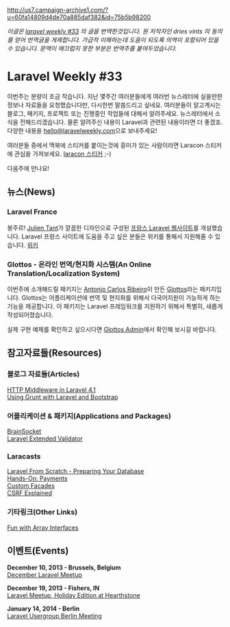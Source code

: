 http://us7.campaign-archive1.com/?u=60fa14809d4de70a885daf382&id=75b5b98200

*이글은 [laravel weekly #33](http://us7.campaign-archive1.com/?u=60fa14809d4de70a885daf382&id=75b5b98200) 의 글을 번역한것입니다. 원 저작자인 dries vints 의 동의를 얻어 번역글을 게제합니다. 가급적 이해하는데 도움이 되도록 의역이 포함되어 있을 수 있습니다. 문맥이 매끄럽지 못한 부분은 번역주를 붙여두었습니다.*

# Laravel Weekly #33

이번주는 분량이 조금 작습니다. 지난 몇주간 여러분들에게 여러번 뉴스레터에 실을만한 정보나 자료들을 요청했습니다만, 다시한번 말씀드리고 싶네요. 여러분들이 알고계시는 블로그, 패키지, 프로젝트 또는 진행중인 작업들에 대해서 알려주세요. 뉴스레터에서 소식을 전해드리겠습니다. 물론 알려주신 내용이 Laravel과 관련된 내용이라면 더 좋겠죠. 다양한 내용을 [hello@laravelweekly.com](mailto:hello@laravelweekly.com)으로 보내주세요!

여러분들 중에서 맥북에 스티커를 붙이는것에 흥미가 있는 사람이라면 Laracon 스티커에 관심을 가져보세요.  [laracon 스티커](http://dribbble.com/shots/1337788-Branding-Laracon-Stickers) ;-)

다음주에 만나요!


## 뉴스(News)

### Laravel France

봉주르! [Julien Tant](https://twitter.com/AoSiX)가 깔끔한 디자인으로 구성된 [프랑스 Laravel 웹사이트](http://laravel.fr/)를 개설했습니다. Laravel 프랑스 사이트에 도움을 주고 싶은 분들은 위키를 통해서 지원해줄 수 있습니다. [위키](http://wiki.laravel.fr/welcome)


### Glottos - 온라인 번역/현지화 시스템(An Online Translation/Localization System)

이번주에 소개해드릴 패키지는  [Antonio Carlos Ribeiro](https://github.com/antonioribeiro)이 만든 [Glottos](https://github.com/antonioribeiro/glottos)라는 패키지입니다. Glottos는 어플리케이션에 번역 및 현지화를 위해서 다국어지원이 가능하게 하는 기능을 제공합니다. 이 패키지는 Laravel 프레임워크를 지원하기 위해서 특별히, 새롭게 작성되어졌습니다.

실제 구현 예제를 확인하고 싶으시다면 [Glottos Admin](https://github.com/antonioribeiro/glottosAdmin)에서 확인해 보시길 바랍니다.


## 참고자료들(Resources)

### 블로그 자료들(Articles)

[HTTP Middleware in Laravel 4.1](http://fideloper.com/laravel-http-middleware)  
[Using Grunt with Laravel and Bootstrap](http://blog.elenakolevska.com/using-grunt-with-laravel-and-bootstrap/)  

### 어플리케이션 & 패키지(Applications and Packages)

[BrainSocket](http://brainsocket.brainboxmedia.ca/)  
[Laravel Extended Validator](https://github.com/crhayes/laravel-extended-validator)  

### Laracasts

[Laravel From Scratch - Preparing Your Database](https://laracasts.com/series/laravel-from-scratch/episodes/14)  
[Hands-On: Payments](https://laracasts.com/lessons/hands-on-payments)  
[Custom Facades](https://laracasts.com/lessons/search-and-custom-facades)  
[CSRF Explained](https://laracasts.com/lessons/csrf-explained)  

### 기타링크(Other Links)

[Fun with Array Interfaces](http://www.sitepoint.com/fun-array-interfaces/)  


## 이벤트(Events)

**December 10, 2013 - Brussels, Belgium**  
[December Laravel Meetup](http://www.meetup.com/Laravel-Brussels/events/148643492/)

**December 19, 2013 - Fishers, IN**  
[Laravel Meetup, Holiday Edition at Hearthstone](http://www.meetup.com/Laravel-Modern-Web-Apps-in-Carmel-Fishers-Indianapolis/events/154339702/)

**January 14, 2014 - Berlin**  
[Laravel Usergroup Berlin Meeting](http://www.meetup.com/laravel-berlin/events/152350192/)